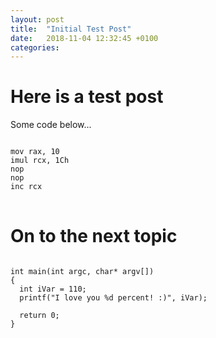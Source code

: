```yaml
---
layout: post
title:  "Initial Test Post"
date:   2018-11-04 12:32:45 +0100
categories:
---
```


# Here is a test post

Some code below...
<pre>
<code class="x86asm hljs">
mov rax, 10
imul rcx, 1Ch
nop
nop
inc rcx
</code>
</pre>

# On to the next topic

<pre>
<code class="cpp hljs">
int main(int argc, char* argv[])
{
  int iVar = 110;
  printf("I love you %d percent! :)", iVar);
  
  return 0;
}
</code>
</pre>
